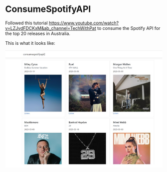 # ConsumeSpotifyAPI

Followed this tutorial https://www.youtube.com/watch?v=LZJvdFDCKxM&ab_channel=TechWithPat to consume the Spotify API for the top 20 releases in Australia. 

This is what it looks like:

![alt text](https://github.com/themishmash/ConsumeSpotifyAPI/blob/master/readmeFiles/spotifyapipic.jpg)
